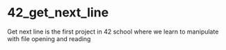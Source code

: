 # 42_get_next_line
Get next line is the first project in 42 school where we learn to manipulate with file opening and reading
